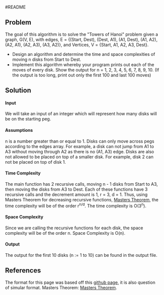 #README

## Problem 
The goal of this algorithm is to solve the "Towers of Hanoi" problem given a graph, G(V, E), with edges, E = {(Start, Dest), (Dest, A1), (A1, Dest), (A1, A2), (A2, A1), (A2, A3), (A3, A2)},
and Vertices, V = {Start, A1, A2, A3, Dest}.

* Design an algorithm and determine the time and space complexities of moving n disks from Start to Dest.
* Implement this algorithm whereby your program prints out each of the moves of every disk. Show the output for n = 1, 2, 3, 4, 5, 6, 7, 8, 9, 10. (If the output is too long, print out only the first 100 and last 100 moves)

## Solution

#### Input
We will take an input of an integer which will represent how many disks will be on the starting peg. 

#### Assumptions 
n is a number greater than or equal to 1. Disks can only move across pegs according to the edges array. For example, a disk can not jump from A1 to A3 without moving through A2 as there is no (A1, A3) edge. Disks are also not allowed to be placed on top of a smaller disk. For example, disk 2 can not be placed on top of disk 1. 

#### Time Complexity
The main function has 2 recursive calls, moving n - 1 disks from Start to A3, then moving the disks from A3 to Dest. Each of these functions have 3 recursive calls and the decrement amount is 1, r = 3, d = 1. Thus, using Masters Theorem for decreasing recursive functions, [Masters Theorem](https://www.scaler.com/topics/data-structures/masters-theorem/), the time complexity will be of the order r<sup>n/d</sup>. 
The time complexity is O(3<sup>n</sup>).

#### Space Complexity
Since we are calling the recursive functions for each disk, the space complexity will be of the order n. 
Space Complexity is O(n).

#### Output
The output for the first 10 disks (n := 1 to 10) can be found in the output file.

## References
The format for this page was based off this [github page](https://github.com/hectorrami/Tower-of-Hanoi/blob/master/README.md), it is also question of simular format. Masters Theorem: [Masters Theorem](https://www.scaler.com/topics/data-structures/masters-theorem/). 
